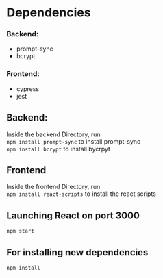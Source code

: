 # Dependencies
### Backend:
- prompt-sync
- bcrypt

### Frontend:
- cypress
- jest

## Backend:
Inside the backend Directory, run <br>
`npm install prompt-sync` to install prompt-sync <br>
`npm install bcrypt` to install bycrpyt

## Frontend
Inside the frontend Directory, run <br>
`npm install react-scripts` to install the react scripts

## Launching React on port 3000
`npm start`

## For installing new dependencies
`npm install`



